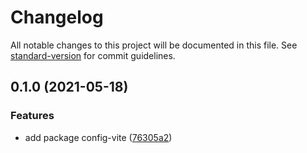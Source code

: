 # Changelog

All notable changes to this project will be documented in this file. See [standard-version](https://github.com/conventional-changelog/standard-version) for commit guidelines.

## 0.1.0 (2021-05-18)

### Features

- add package config-vite ([76305a2](https://github.com/fundamend/fundamend/commit/76305a2d238aa46e143004b6c7e65f8363271aa5))

